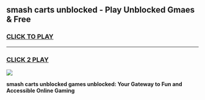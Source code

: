 
## smash carts unblocked - Play Unblocked Gmaes & Free
<h3>
<a href="https://news.freeplayer.one?title=smash_carts_unblocked&ref=23F">CLICK TO PLAY</a></h3>
<hr>

<h3>
<a href="https://news.freeplayer.one?title=smash_carts_unblocked&ref=23F">CLICK 2 PLAY</a>
  
</h3>

<a href="https://news.freeplayer.one?title=smash_carts_unblocked&ref=23F/"><img src="https://clearcache.store/games.png"></a>


**smash carts unblocked games unblocked: Your Gateway to Fun and Accessible Online Gaming**
